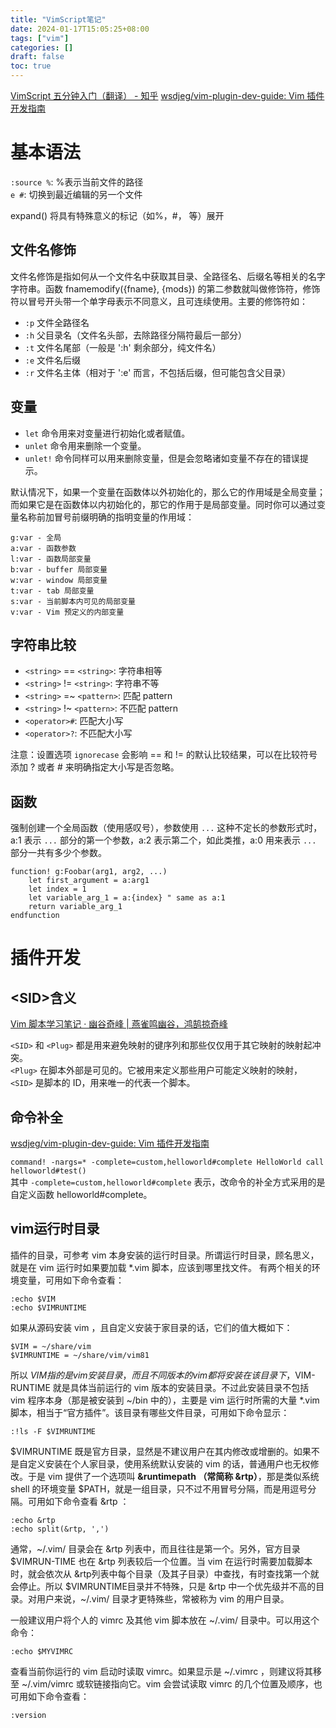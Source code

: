 ```yaml
---
title: "VimScript笔记"
date: 2024-01-17T15:05:25+08:00
tags: ["vim"]
categories: []
draft: false
toc: true
---
```


[VimScript 五分钟入门（翻译） - 知乎](https://zhuanlan.zhihu.com/p/37352209)
[wsdjeg/vim-plugin-dev-guide: Vim 插件开发指南](https://github.com/wsdjeg/vim-plugin-dev-guide)

# 基本语法
`:source %`: %表示当前文件的路径  
`e #`: 切换到最近编辑的另一个文件

expand() 将具有特殊意义的标记（如%，#，<cword> 等）展开

## 文件名修饰

文件名修饰是指如何从一个文件名中获取其目录、全路径名、后缀名等相关的名字字符串。函数 fnamemodify({fname}, {mods}) 的第二参数就叫做修饰符，修饰符以冒号开头带一个单字母表示不同意义，且可连续使用。主要的修饰符如：
- `:p` 文件全路径名
- `:h` 父目录名（文件名头部，去除路径分隔符最后一部分）
- `:t` 文件名尾部（一般是 ':h' 剩余部分，纯文件名）
- `:e` 文件名后缀
- `:r` 文件名主体（相对于 ':e' 而言，不包括后缀，但可能包含父目录）
## 变量
- `let` 命令用来对变量进行初始化或者赋值。
- `unlet` 命令用来删除一个变量。
- `unlet!` 命令同样可以用来删除变量，但是会忽略诸如变量不存在的错误提示。

默认情况下，如果一个变量在函数体以外初始化的，那么它的作用域是全局变量；而如果它是在函数体以内初始化的，那它的作用于是局部变量。同时你可以通过变量名称前加冒号前缀明确的指明变量的作用域：

```text
g:var - 全局
a:var - 函数参数
l:var - 函数局部变量
b:var - buffer 局部变量
w:var - window 局部变量
t:var - tab 局部变量
s:var - 当前脚本内可见的局部变量
v:var - Vim 预定义的内部变量
```
## 字符串比较
- `<string>` == `<string>`: 字符串相等
- `<string>` != `<string>`: 字符串不等
- `<string>` =~ `<pattern>`: 匹配 pattern
- `<string>` !~ `<pattern>`: 不匹配 pattern
- `<operator>#`: 匹配大小写
- `<operator>?`: 不匹配大小写

注意：设置选项 `ignorecase` 会影响 == 和 != 的默认比较结果，可以在比较符号添加 ? 或者 # 来明确指定大小写是否忽略。
## 函数
强制创建一个全局函数（使用感叹号），参数使用 `...` 这种不定长的参数形式时，a:1 表示 `...` 部分的第一个参数，a:2 表示第二个，如此类推，a:0 用来表示 `...` 部分一共有多少个参数。
```vim
function! g:Foobar(arg1, arg2, ...)
    let first_argument = a:arg1
    let index = 1
    let variable_arg_1 = a:{index} " same as a:1
    return variable_arg_1
endfunction
```

# 插件开发
## \<SID\>含义
[Vim 脚本学习笔记 · 幽谷奇峰 | 燕雀鸣幽谷，鸿鹄掠奇峰](https://yysfire.github.io/vim/vimscript-note.html)

`<SID>` 和 `<Plug>` 都是用来避免映射的键序列和那些仅仅用于其它映射的映射起冲突。  
`<Plug>` 在脚本外部是可见的。它被用来定义那些用户可能定义映射的映射，  
`<SID>` 是脚本的 ID，用来唯一的代表一个脚本。

## 命令补全
[wsdjeg/vim-plugin-dev-guide: Vim 插件开发指南](https://github.com/wsdjeg/vim-plugin-dev-guide)

`command! -nargs=* -complete=custom,helloworld#complete HelloWorld call helloworld#test()`  
其中 `-complete=custom,helloworld#complete` 表示，改命令的补全方式采用的是自定义函数 helloworld#complete。

## vim运行时目录
插件的目录，可参考 vim 本身安装的运行时目录。所谓运行时目录，顾名思义，就是在 vim 运行时如果要加载 *.vim 脚本，应该到哪里找文件。
有两个相关的环境变量，可用如下命令查看：

```vim
:echo $VIM
:echo $VIMRUNTIME
```
如果从源码安装 vim ，且自定义安装于家目录的话，它们的值大概如下：
```
$VIM = ~/share/vim
$VIMRUNTIME = ~/share/vim/vim81
```
所以 $VIM 指的是 vim 安装目录，而且不同版本的 vim 都将安装在该目录下，$VIM-RUNTIME 就是具体当前运行的 vim 版本的安装目录。不过此安装目录不包括 vim 程序本身（那是被安装到 ~/bin 中的），主要是 vim 运行时所需的大量 *.vim 脚本，相当于“官方插件”。该目录有哪些文件目录，可用如下命令显示：
```
:!ls -F $VIMRUNTIME
```
$VIMRUNTIME 既是官方目录，显然是不建议用户在其内修改或增删的。如果不是自定义安装在个人家目录，使用系统默认安装的 vim 的话，普通用户也无权修改。于是 vim 提供了一个选项叫 **&runtimepath （常简称 &rtp）**，那是类似系统 shell 的环境变量 $PATH，就是一组目录，只不过不用冒号分隔，而是用逗号分隔。可用如下命令查看 &rtp ：
```
:echo &rtp
:echo split(&rtp, ',')
```
通常，~/.vim/ 目录会在 &rtp 列表中，而且往往是第一个。另外，官方目录 $VIMRUN-TIME 也在 &rtp 列表较后一个位置。当 vim 在运行时需要加载脚本时，就会依次从 &rtp列表中每个目录（及其子目录）中查找，有时查找第一个就会停止。所以 $VIMRUNTIME目录并不特殊，只是 &rtp 中一个优先级并不高的目录。对用户来说，~/.vim/ 目录才更特殊些，常被称为 vim 的用户目录。

一般建议用户将个人的 vimrc 及其他 vim 脚本放在 ~/.vim/ 目录中。可以用这个命令：
```
:echo $MYVIMRC
```
查看当前你运行的 vim 启动时读取 vimrc。如果显示是 ~/.vimrc ，则建议将其移至 ~/.vim/vimrc 或软链接指向它。vim 会尝试读取 vimrc 的几个位置及顺序，也可用如下命令查看：
```
:version
```